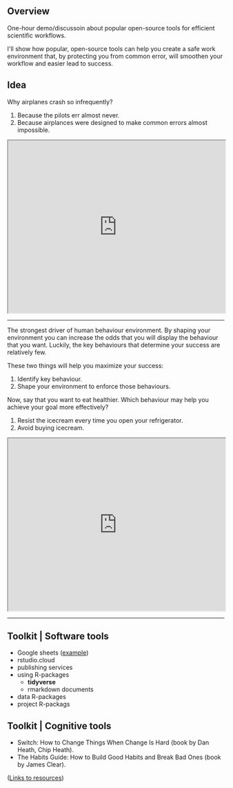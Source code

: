 ## Overview

One-hour demo/discussoin about popular open-source tools for efficient scientific workflows.

I'll show how popular, open-source tools can help you create a safe work environment that, by protecting you from common error, will smoothen your workflow and easier lead to success.

## Idea

Why airplanes crash so infrequently?

1. Because the pilots err almost never.
2. Because airplances were designed to make common errors almost impossible.

<iframe src="https://todaysmeet.com/room/3260822/embed?type=live&hide_ui=0" height="400" width="100%"></iframe>

---

The strongest driver of human behaviour environment. By shaping your environment you can increase the odds that you will display the behaviour that you want. Luckily, the key behaviours that determine your success are relatively few. 

These two things will help you maximize your success:

1. Identify key behaviour. 
2. Shape your environment to enforce those behaviours. 

Now, say that you want to eat healthier. Which behaviour may help you achieve your goal more effectively?

1. Resist the icecream every time you open your refrigerator.
2. Avoid buying icecream.

<iframe src="https://todaysmeet.com/room/3260823/embed?type=live&hide_ui=0" height="400" width="100%"></iframe>

---

## Toolkit | Software tools

* Google sheets ([example](https://docs.google.com/spreadsheets/d/1GtAW9t6A6zcEpIQvCaylcFpQkbjNgWjz7XYotHL9gbs/edit?usp=sharing))
* rstudio.cloud
* publishing services
* using R-packages
  * __tidyverse__
  * rmarkdown documents
* data R-packages
* project R-packags

## Toolkit | Cognitive tools

* Switch: How to Change Things When Change Is Hard (book by Dan Heath, Chip Heath).
* The Habits Guide: How to Build Good Habits and Break Bad Ones (book by James Clear).

([Links to resources](https://docs.google.com/spreadsheets/d/1GtAW9t6A6zcEpIQvCaylcFpQkbjNgWjz7XYotHL9gbs/edit?usp=sharing))


